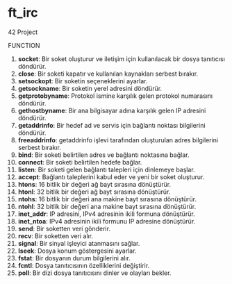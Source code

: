 # ft_irc
42 Project

FUNCTION

1. **socket**: Bir soket oluşturur ve iletişim için kullanılacak bir dosya tanıtıcısı döndürür.
2. **close**: Bir soketi kapatır ve kullanılan kaynakları serbest bırakır.
3. **setsockopt**: Bir soketin seçeneklerini ayarlar.
4. **getsockname**: Bir soketin yerel adresini döndürür.
5. **getprotobyname**: Protokol ismine karşılık gelen protokol numarasını döndürür.
6. **gethostbyname**: Bir ana bilgisayar adına karşılık gelen IP adresini döndürür.
7. **getaddrinfo**: Bir hedef ad ve servis için bağlantı noktası bilgilerini döndürür.
8. **freeaddrinfo**: getaddrinfo işlevi tarafından oluşturulan adres bilgilerini serbest bırakır.
9. **bind**: Bir soketi belirtilen adres ve bağlantı noktasına bağlar.
10. **connect**: Bir soketi belirtilen hedefe bağlar.
11. **listen**: Bir soketi gelen bağlantı talepleri için dinlemeye başlar.
12. **accept**: Bağlantı taleplerini kabul eder ve yeni bir soket oluşturur.
13. **htons**: 16 bitlik bir değeri ağ bayt sırasına dönüştürür.
14. **htonl**: 32 bitlik bir değeri ağ bayt sırasına dönüştürür.
15. **ntohs**: 16 bitlik bir değeri ana makine bayt sırasına dönüştürür.
16. **ntohl**: 32 bitlik bir değeri ana makine bayt sırasına dönüştürür.
17. **inet_addr**: IP adresini, IPv4 adresinin ikili formuna dönüştürür.
18. **inet_ntoa**: IPv4 adresinin ikili formunu IP adresine dönüştürür.
19. **send**: Bir soketten veri gönderir.
20. **recv**: Bir soketten veri alır.
21. **signal**: Bir sinyal işleyici atanmasını sağlar.
22. **lseek**: Dosya konum göstergesini ayarlar.
23. **fstat**: Bir dosyanın durum bilgilerini alır.
24. **fcntl**: Dosya tanıtıcısının özelliklerini değiştirir.
25. **poll**: Bir dizi dosya tanıtıcısını dinler ve olayları bekler.


